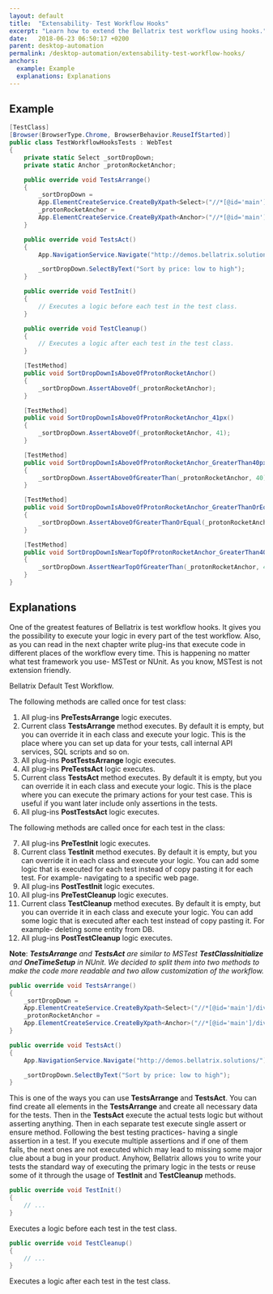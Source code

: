 ```yaml
---
layout: default
title:  "Extensability- Test Workflow Hooks"
excerpt: "Learn how to extend the Bellatrix test workflow using hooks."
date:   2018-06-23 06:50:17 +0200
parent: desktop-automation
permalink: /desktop-automation/extensability-test-workflow-hooks/
anchors:
  example: Example
  explanations: Explanations
---
```

Example
-------
```csharp
[TestClass]
[Browser(BrowserType.Chrome, BrowserBehavior.ReuseIfStarted)]
public class TestWorkflowHooksTests : WebTest
{
    private static Select _sortDropDown;
    private static Anchor _protonRocketAnchor;

    public override void TestsArrange()
    {
        _sortDropDown = 
		App.ElementCreateService.CreateByXpath<Select>("//*[@id='main']/div[1]/form/select");
        _protonRocketAnchor = 
		App.ElementCreateService.CreateByXpath<Anchor>("//*[@id='main']/div[2]/ul/li[1]/a[1]");
    }

    public override void TestsAct()
    {
        App.NavigationService.Navigate("http://demos.bellatrix.solutions/");

        _sortDropDown.SelectByText("Sort by price: low to high");
    }

    public override void TestInit()
    {
        // Executes a logic before each test in the test class.
    }

    public override void TestCleanup()
    {
        // Executes a logic after each test in the test class.
    }

    [TestMethod]
    public void SortDropDownIsAboveOfProtonRocketAnchor()
    {
        _sortDropDown.AssertAboveOf(_protonRocketAnchor);
    }

    [TestMethod]
    public void SortDropDownIsAboveOfProtonRocketAnchor_41px()
    {
        _sortDropDown.AssertAboveOf(_protonRocketAnchor, 41);
    }

    [TestMethod]
    public void SortDropDownIsAboveOfProtonRocketAnchor_GreaterThan40px()
    {
        _sortDropDown.AssertAboveOfGreaterThan(_protonRocketAnchor, 40);
    }

    [TestMethod]
    public void SortDropDownIsAboveOfProtonRocketAnchor_GreaterThanOrEqual41px()
    {
        _sortDropDown.AssertAboveOfGreaterThanOrEqual(_protonRocketAnchor, 41);
    }

    [TestMethod]
    public void SortDropDownIsNearTopOfProtonRocketAnchor_GreaterThan40px()
    {
        _sortDropDown.AssertNearTopOfGreaterThan(_protonRocketAnchor, 40);
    }
}
```

Explanations
------------
One of the greatest features of Bellatrix is test workflow hooks. It gives you the possibility to execute your logic in every part of the test workflow. Also, as you can read in the next chapter write plug-ins that execute code in different places of the workflow every time. This is happening no matter what test framework you use- MSTest or NUnit. As you know, MSTest is not extension friendly.

Bellatrix Default Test Workflow.

The following methods are called once for test class:

1. All plug-ins **PreTestsArrange** logic executes.
2. Current class **TestsArrange** method executes. By default it is empty, but you can override it in each class and execute your logic. This is the place where you can set up data for your tests, call internal API services, SQL scripts and so on.
3. All plug-ins **PostTestsArrange** logic executes.
4. All plug-ins **PreTestsAct** logic executes.
5. Current class **TestsAct** method executes. By default it is empty, but you can override it in each class and execute your logic. This is the place where you can execute the primary actions for your test case. This is useful if you want later include only assertions in the tests.
6. All plug-ins **PostTestsAct** logic executes.

The following methods are called once for each test in the class:

7. All plug-ins **PreTestInit** logic executes.
8. Current class **TestInit** method executes. By default it is empty, but you can override it in each class and execute your logic. You can add some logic that is executed for each test instead of copy pasting it for each test. For example- navigating to a specific web page.
9. All plug-ins **PostTestInit** logic executes.
10. All plug-ins **PreTestCleanup** logic executes.
11. Current class **TestCleanup** method executes. By default it is empty, but you can override it in each class and execute your logic.
You can add some logic that is executed after each test instead of copy pasting it. For example- deleting some entity from DB.
12. All plug-ins **PostTestCleanup** logic executes.

**Note**: ***TestsArrange** and **TestsAct** are similar to MSTest **TestClassInitialize** and **OneTimeSetup** in NUnit. We decided to split them into two methods to make the code more readable and two allow customization of the workflow.*

```csharp
public override void TestsArrange()
{
    _sortDropDown = 
    App.ElementCreateService.CreateByXpath<Select>("//*[@id='main']/div[1]/form/select");
    _protonRocketAnchor = 
    App.ElementCreateService.CreateByXpath<Anchor>("//*[@id='main']/div[2]/ul/li[1]/a[1]");
}

public override void TestsAct()
{
    App.NavigationService.Navigate("http://demos.bellatrix.solutions/");

    _sortDropDown.SelectByText("Sort by price: low to high");
}
```
This is one of the ways you can use **TestsArrange** and **TestsAct**. You can find create all elements in the **TestsArrange** and create all necessary data for the tests. Then in the **TestsAct** execute the actual tests logic but without asserting anything. Then in each separate test execute single assert or ensure method. Following the best testing practices- having a single assertion in a test. If you execute multiple assertions and if one of them fails, the next ones are not executed which may lead to missing some major clue about a bug in your product. Anyhow, Bellatrix allows you to write your tests the standard way of executing the primary logic in the tests or reuse some of it through the usage of **TestInit** and **TestCleanup** methods.
```csharp
public override void TestInit()
{
    // ...
}
```
Executes a logic before each test in the test class.
```csharp
public override void TestCleanup()
{
    // ...
}
```
Executes a logic after each test in the test class.